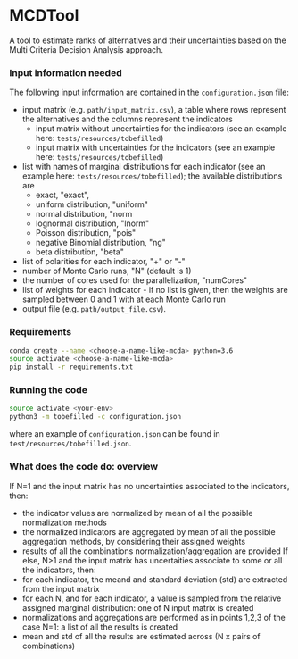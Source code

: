 # MCDTool
A tool to estimate ranks of alternatives and their uncertainties based on the Multi Criteria Decision Analysis approach.

### Input information needed
The following input information are contained in the `configuration.json` file:
- input matrix (e.g. `path/input_matrix.csv`), a table where rows represent the alternatives and the columns represent the indicators
  - input matrix without uncertainties for the indicators (see an example here: `tests/resources/tobefilled`)
  - input matrix with uncertainties for the indicators (see an example here: `tests/resources/tobefilled`)
- list with names of marginal distributions for each indicator (see an example here: `tests/resources/tobefilled`); the available distributions are 
  - exact, "exact",
  - uniform distribution, "uniform"
  - normal distribution, "norm
  - lognormal distribution, "lnorm"
  - Poisson distribution, "pois"
  - negative Binomial distribution, "ng"
  - beta distribution, "beta"
- list of polarities for each indicator, "+" or "-"
- number of Monte Carlo runs, "N" (default is 1)
- the number of cores used for the parallelization, "numCores"
- list of weights for each indicator - if no list is given, then the weights are sampled between 0 and 1 with at each Monte Carlo run
- output file (e.g. `path/output_file.csv`).

### Requirements
```bash
conda create --name <choose-a-name-like-mcda> python=3.6
source activate <choose-a-name-like-mcda>
pip install -r requirements.txt
```

### Running the code
```bash
source activate <your-env>
python3 -m tobefilled -c configuration.json
```
where an example of `configuration.json` can be found in `test/resources/tobefilled.json`.

### What does the code do: overview
If N=1 and the input matrix has no uncertainties associated to the indicators, then:
- the indicator values are normalized by mean of all the possible normalization methods 
- the normalized indicators are aggregated by mean of all the possible aggregation methods, by considering their assigned weights
- results of all the combinations normalization/aggregation are provided
If else, N>1 and the input matrix has uncertaities associate to some or all the indicators, then:
- for each indicator, the meand and standard deviation (std) are extracted from the input matrix
- for each N, and for each indicator, a value is sampled from the relative assigned marginal distribution: one of N input matrix is created
- normalizations and aggregations are performed as in points 1,2,3 of the case N=1: a list of all the results is created
- mean and std of all the results are estimated across (N x pairs of combinations) 
